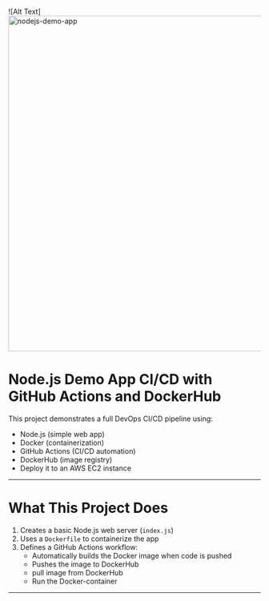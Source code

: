 ![Alt Text]<img width="671" alt="nodejs-demo-app" src="https://github.com/user-attachments/assets/3fd8aba0-ede9-4f88-ab47-988d8f7f7419" />


#  Node.js Demo App CI/CD with GitHub Actions and DockerHub

This project demonstrates a full DevOps CI/CD pipeline using:
- Node.js (simple web app)
- Docker (containerization)
- GitHub Actions (CI/CD automation)
- DockerHub (image registry)
- Deploy it to an AWS EC2 instance
---

# What This Project Does

1. Creates a basic Node.js web server (`index.js`)
2. Uses a `Dockerfile` to containerize the app
3. Defines a GitHub Actions workflow:
   - Automatically builds the Docker image when code is pushed
   - Pushes the image to DockerHub
   - pull image from DockerHub
   - Run the Docker-container

---
